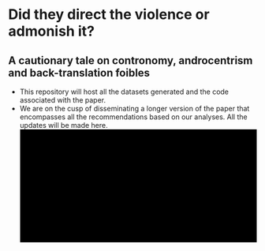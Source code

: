 # Did they direct the violence or admonish it?
## A cautionary tale on contronomy, androcentrism and back-translation foibles
- This repository will host all the datasets generated and the code associated with the paper.
- We are on the cusp of disseminating a longer version of the paper that encompasses all the recommendations based on our analyses.
All the updates will be made here.
![SSR](/plots/ssr.gif)
